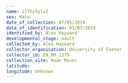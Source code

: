 ```yaml
---
name: ilThySylv2
sex: Male
date_of_collection: 07/05/2019
date_of_identification: 05/07/2019
identified_by: Alex Hayward
developmental_stage: adult
collected_by: Alex Hayward
collector_organisation: University of Exeter
collector_id: EN_RM_1379
collection_site: Ruan Minor
latitude: 
longitude: Unknown
---
```

